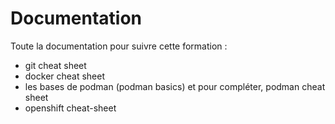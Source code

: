 # Documentation

Toute la documentation pour suivre cette formation :
- git cheat sheet
- docker cheat sheet
- les bases de podman (podman basics) et pour compléter, podman cheat sheet
- openshift cheat-sheet

